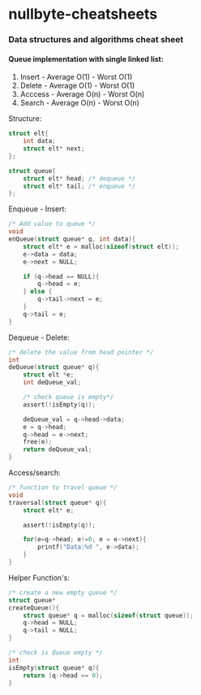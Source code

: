 # nullbyte-cheatsheets

### Data structures and algorithms cheat sheet

#### Queue implementation with single linked list:

1. Insert   - Average O(1)  - Worst O(1)  
2. Delete   - Average O(1)  - Worst O(1)
3. Acccess  - Average O(n)  - Worst O(n)
4. Search   - Average O(n)  - Worst O(n)

Structure:
```c
struct elt{
    int data;
    struct elt* next;
};

struct queue{
    struct elt* head; /* dequeue */
    struct elt* tail; /* enqueue */
};
```

Enqueue - Insert:
```c
/* Add value to queue */
void
enQueue(struct queue* q, int data){
    struct elt* e = malloc(sizeof(struct elt));
    e->data = data;
    e->next = NULL;

    if (q->head == NULL){
        q->head = e;
    } else {
        q->tail->next = e;
    }
    q->tail = e;
}
```

Dequeue - Delete:
```c
/* delete the value from head pointer */
int
deQueue(struct queue* q){
    struct elt *e;
    int deQueue_val;

    /* check queue is empty*/
    assert(!isEmpty(q));

    deQueue_val = q->head->data;
    e = q->head;
    q->head = e->next;
    free(e);
    return deQueue_val;   
}
```

Access/search:
```c
/* function to travel queue */
void
traversal(struct queue* q){
    struct elt* e;

    assert(!isEmpty(q));

    for(e=q->head; e!=0; e = e->next){
        printf("Data:%d ", e->data);
    }
}
```

Helper Function's:
```c
/* create a new empty queue */
struct queue*
createQueue(){
    struct queue* q = malloc(sizeof(struct queue));
    q->head = NULL;
    q->tail = NULL;
}

/* check is Queue empty */
int
isEmpty(struct queue* q){
    return (q->head == 0);
}
```
